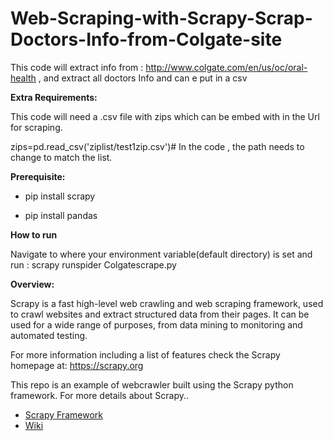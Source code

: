 # Web-Scraping-with-Scrapy-Scrap-Doctors-Info-from-Colgate-site
This code will extract info from : http://www.colgate.com/en/us/oc/oral-health , and extract all doctors Info and can e put in a csv

**Extra Requirements:**

This code will need a .csv file with zips which can be embed with in the Url for scraping.

 zips=pd.read_csv('ziplist/test1zip.csv')# In the code , the path needs to change to match the list.
 
**Prerequisite:**

* pip install scrapy

* pip install pandas

**How to run**

Navigate to where your environment variable(default directory) is set and run :
scrapy runspider Colgatescrape.py

**Overview:**

Scrapy is a fast high-level web crawling and web scraping framework, used to crawl websites and extract structured data from their pages. It can be used for a wide range of purposes, from data mining to monitoring and automated testing.

For more information including a list of features check the Scrapy homepage at: https://scrapy.org

This repo is an example of webcrawler built using the Scrapy python framework.  For more details about Scrapy..

 - [Scrapy Framework](https://github.com/scrapy/scrapy/)
 - [Wiki](https://github.com/scrapy/scrapy/wiki)
